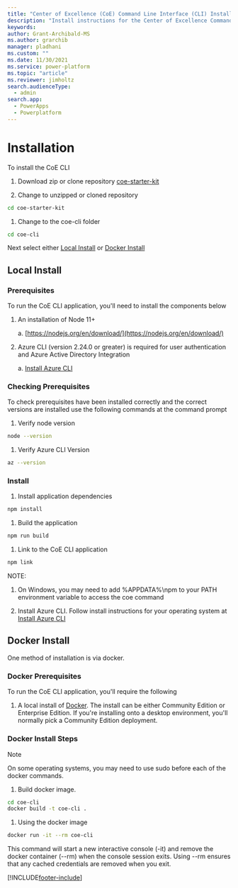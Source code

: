 ```yaml
---
title: "Center of Excellence (CoE) Command Line Interface (CLI) Install"
description: "Install instructions for the Center of Excellence Command-Line interface"
keywords: 
author: Grant-Archibald-MS
ms.author: grarchib
manager: pladhani
ms.custom: ""
ms.date: 11/30/2021
ms.service: power-platform
ms.topic: "article"
ms.reviewer: jimholtz
search.audienceType: 
  - admin
search.app: 
  - PowerApps
  - Powerplatform
---
```



# Installation

To install the CoE CLI

1. Download zip or clone repository [coe-starter-kit](https://github.com/microsoft/coe-starter-kit)

1. Change to unzipped or cloned repository

```bash
cd coe-starter-kit
```

1. Change to the coe-cli folder

```bash
cd coe-cli
```

Next select either [Local Install](#local-install) or [Docker Install](#docker-install)

## Local Install

### Prerequisites

To run the CoE CLI application, you'll need to install the components below

1. An installation of Node 11+

   a. [https://nodejs.org/en/download/](https://nodejs.org/en/download/)

1. Azure CLI (version 2.24.0 or greater) is required for user authentication and Azure Active Directory Integration

   a. [Install Azure CLI](/cli/azure/install-azure-cli)

### Checking Prerequisites

To check prerequisites have been installed correctly and the correct versions are installed use the following commands at the command prompt

1. Verify node version

```bash
node --version
```

1. Verify Azure CLI Version

```bash
az --version
```

### Install

1. Install application dependencies

```bash
npm install
```

1. Build the application

```bash
npm run build
```

1. Link to the CoE CLI application

```bash
npm link
```

NOTE:

1. On Windows, you may need to add %APPDATA%\npm to your PATH environment variable to access the coe command

1. Install Azure CLI. Follow install instructions for your operating system at [Install Azure CLI](/cli/azure/install-azure-cli)

## Docker Install

One method of installation is via docker.

### Docker Prerequisites

To run the CoE CLI application, you'll require the following

1. A local install of [Docker](https://docs.docker.com/get-docker/). The install can be either Community Edition or Enterprise Edition. If you're installing onto a desktop environment, you'll normally pick a Community Edition deployment.

### Docker Install Steps

>[!Note]
>On some operating systems, you may need to use sudo before each of the docker commands.

1. Build docker image.

```bash
cd coe-cli
docker build -t coe-cli . 
```

1. Using the docker image

```bash
docker run -it --rm coe-cli
```

This command will start a new interactive console (-it) and remove the docker container (--rm) when the console session exits. Using --rm ensures that any cached credentials are removed when you exit.

[!INCLUDE[footer-include](../../../includes/footer-banner.md)]
